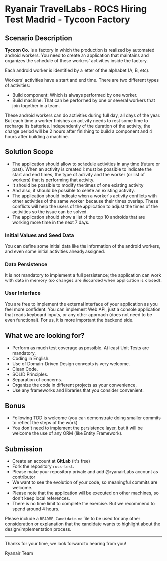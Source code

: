 # Ryanair TravelLabs - ROCS Hiring Test Madrid - Tycoon Factory

## Scenario Description
**Tycoon Co.** is a factory in which the production is realized by automated android workers. You need to create an application 
that maintains and organizes the schedule of these workers' activities inside the factory. 

Each android worker is identified by a letter of the alphabet (A, B, etc).

Workers' activities have a start and end time. There are two different types of activities:
 * Build component: Which is always performed by one worker.
 * Build machine: That can be performed by one or several workers that join together in a team.

These android workers can do activities during full day, all days of the year. But each time a worker finishes an activity 
needs to rest some time to recharge its batteries. Independently of the duration of the activity, the charge period will be 
2 hours after finishing to build a component and 4 hours after building a machine.

## Solution Scope
 * The application should allow to schedule activities in any time (future or past). When an activity is created it must be possible to indicate
 the start and end times, the type of activity and the worker (or list of workers) that is performing that activity.
 * It should be possible to modify the times of one existing activity
 * And also, it should be possible to delete an existing activity.
 * The application should indicate when a worker's activity conflicts with other activities of the same worker, because their times overlap.
 These conflicts will help the users of the application to adjust the times of the activities so the issue can be solved.
 * The application should show a list of the top 10 androids that are working more time in the next 7 days.

### Initial Values and Seed Data
You can define some initial data like the information of the android workers, and even some initial activities already assigned.

### Data Persistence
It is not mandatory to implement a full persistence; the application can work with data in memory (so changes are discarded when application is closed).

### User Interface
You are free to implement the external interface of your application as you feel more confident. You can implement Web API, just a
console application that reads keyboard inputs, or any other approach (does not need to be even functional). For us, it is more important the
backend side.

## What we are looking for?
 * Perform as much test coverage as possible. At least Unit Tests are mandatory.
 * Coding in English.
 * Use of Domain-Driven Design concepts is very welcome.
 * Clean Code.
 * SOLID Principles.
 * Separation of concerns.
 * Organize the code in different projects as your convenience.
 * Use any frameworks and libraries that you consider convenient.

## Bonus
 * Following TDD is welcome (you can demonstrate doing smaller commits to reflect the steps of the work)
 * You don't need to implement the persistence layer, but it will be welcome the use of any ORM (like Entity Framework).

## Submission
- Create an account at **GitLab** (it's free)
- Fork the repository `rocs-test`.
- Please make your repository private and add @ryanairLabs account as contributor
- We want to see the evolution of your code, so meaningful commits are welcome.
- Please note that the application will be executed on other machines, so don't keep local references.
- There is no time limit to complete the exercise. But we recommend to spend around 4 hours.

Please include a `README_Candidate.md` file to be used for any other consideration or explanation that the candidate wants to highlight about the design/implementation process.

---

Thanks for your time, we look forward to hearing from you!

Ryanair Team
